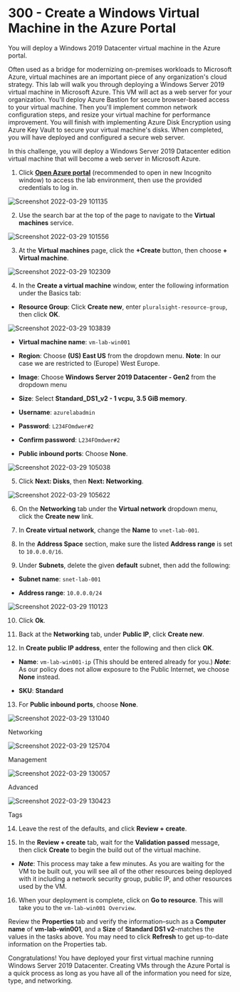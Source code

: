 # 300 - Create a Windows Virtual Machine in the Azure Portal

You will deploy a Windows 2019 Datacenter virtual machine in the Azure portal.

Often used as a bridge for modernizing on-premises workloads to Microsoft Azure, virtual machines are an important piece of any organization's cloud strategy. This lab will walk you through deploying a Windows Server 2019 virtual machine in Microsoft Azure. This VM will act as a web server for your organization. You'll deploy Azure Bastion for secure browser-based access to your virtual machine. Then you'll implement common network configuration steps, and resize your virtual machine for performance improvement. You will finish with implementing Azure Disk Encryption using Azure Key Vault to secure your virtual machine's disks. When completed, you will have deployed and configured a secure web server.

In this challenge, you will deploy a Windows Server 2019 Datacenter edition virtual machine that will become a web server in Microsoft Azure.

1. Click **[Open Azure portal](https://login.microsoftonline.com/organizations/oauth2/v2.0/authorize?redirect_uri=https%3A%2F%2Fportal.azure.com%2Fsignin%2Findex%2F&response_type=code%20id_token&scope=https%3A%2F%2Fmanagement.core.windows.net%2F%2Fuser_impersonation%20openid%20email%20profile&state=OpenIdConnect.AuthenticationProperties%3DMb-Zkifm8iOh8SurtYWzqJdj2X9VVmjb2Nibl1_4Msfh1ckihngnQ3PLAhch4KN-w_NFx7intHUnGTTkyXF1k9qfXmwTcGIa5vKV-V-0xx-Iu-Hr8liJhz7v1hhzU-Nk-jgiOWfH3Hl6mbpr1ZJFR2g0gwr7ytUYyfHEUPwYAgj7PjmjNbQL8VUXSUd4EMMtmNol9rB_euoBSRJKpnSE69bKskb_11qM1HL59SKtLUPwTLwZun_dTqb9l4wSM9kemzVwVG_HJZxoxpbdtazKQIn9fHhYpasEiaB9WR5iT9W22oo7q3wskMFAGO3ZMRZcLn6f7W9WgY9JiUqtam-Ba1q1_X4ykF1Ni0qcNkunNRr8UHL9EAPaL92RtNXh1Fr-_j_yFcJPqLCTOM2ySp5rtA&response_mode=form_post&nonce=637841379636724262.NzZlZDdiZDItN2EwYi00ZDlkLWEzMTAtNzc4NDEyZTY0Y2IwZTg1YjA0YWUtNTk0Yy00MzllLWJkM2EtOTQxNmEzOTA1YjMw&client_id=c44b4083-3bb0-49c1-b47d-974e53cbdf3c&site_id=501430&client-request-id=a859f2f4-c659-4382-83b9-70b3dc12fef6&x-client-SKU=ID_NET472&x-client-ver=6.12.2.0&sso_reload=true)** (recommended to open in new Incognito window) to access the lab environment, then use the provided credentials to log in.

![Screenshot 2022-03-29 101135](https://user-images.githubusercontent.com/12828104/160565259-5de2ef9c-82a8-4770-9291-98519c69f40f.png)

2. Use the search bar at the top of the page to navigate to the **Virtual machines** service.

![Screenshot 2022-03-29 101556](https://user-images.githubusercontent.com/12828104/160566299-f7a683a0-d5fc-4071-ac72-53454fc0c223.png)

3. At the **Virtual machines** page, click the **+Create** button, then choose **+ Virtual machine**.

![Screenshot 2022-03-29 102309](https://user-images.githubusercontent.com/12828104/160567258-70fba4f4-a9f1-4ab5-97bb-1958fc4c42f3.png)

4. In the **Create a virtual machine** window, enter the following information under the Basics tab:

- **Resource Group**: Click **Create new**, enter ```pluralsight-resource-group```, then click **OK**.

![Screenshot 2022-03-29 103839](https://user-images.githubusercontent.com/12828104/160570305-4a52470d-2576-4171-9fc5-9c6fee6df70b.png)

- **Virtual machine name**:  ```vm-lab-win001```

- **Region**: Choose **(US) East US** from the dropdown menu. **Note**: In our case we are restricted to (Europe) West Europe.

- **Image**: Choose **Windows Server 2019 Datacenter - Gen2** from the dropdown menu

- **Size**: Select **Standard_DS1_v2 - 1 vcpu, 3.5 GiB memory**.

- **Username**:  ```azurelabadmin```

- **Password**: ```L234FOmdwer#2```

- **Confirm password**:  ```L234FOmdwer#2```

- **Public inbound ports**: Choose **None**.

![Screenshot 2022-03-29 105038](https://user-images.githubusercontent.com/12828104/160573027-913b1a7d-0c76-4aa0-97bf-26b5cea7854e.png)

5. Click **Next: Disks**, then **Next: Networking**.

![Screenshot 2022-03-29 105622](https://user-images.githubusercontent.com/12828104/160574114-fa2e63a6-ecd2-4cf7-879a-d256779a1597.png)

6. On the **Networking** tab under the **Virtual network** dropdown menu, click the **Create new** link.

7. In **Create virtual network**, change the **Name** to ```vnet-lab-001```.

8. In the **Address Space** section, make sure the listed **Address range** is set to ```10.0.0.0/16```.

9. Under **Subnets**, delete the given **default** subnet, then add the following:

- **Subnet name**:  ```snet-lab-001``` 

- **Address range**:  ```10.0.0.0/24``` 

![Screenshot 2022-03-29 110123](https://user-images.githubusercontent.com/12828104/160575585-a39e599e-13ce-45b1-a804-63912307e354.png)

10. Click **Ok**. 

11. Back at the **Networking** tab, under **Public IP**, click **Create new**.

12. In **Create public IP address**, enter the following and then click **OK**.

- **Name**: ```vm-lab-win001-ip``` (This should be entered already for you.) ***Note***: As our policy does not allow exposure to the Public Internet, we choose **None** instead.

- **SKU**: **Standard**

13. For **Public inbound ports**, choose **None**.

![Screenshot 2022-03-29 131040](https://user-images.githubusercontent.com/12828104/160598918-6869886e-16a9-45d6-905d-c8347cce66e8.png)

Networking

![Screenshot 2022-03-29 125704](https://user-images.githubusercontent.com/12828104/160597007-a39e1849-d61b-49cc-a844-fcb4852ac5cc.png)

Management

![Screenshot 2022-03-29 130057](https://user-images.githubusercontent.com/12828104/160597430-4ced05d3-a281-4f46-b055-b2f0c9317a3a.png)

Advanced

![Screenshot 2022-03-29 130423](https://user-images.githubusercontent.com/12828104/160597976-d727f955-e01b-410d-a68b-b9b3d22d7784.png)

Tags

14. Leave the rest of the defaults, and click **Review + create**.

15. In the **Review + create** tab, wait for the **Validation passed** message, then click **Create** to begin the build out of the virtual machine. 

- ***Note***: This process may take a few minutes. As you are waiting for the VM to be built out, you will see all of the other resources being deployed with it including a network security group, public IP, and other resources used by the VM.

16. When your deployment is complete, click on **Go to resource**. This will take you to the ```vm-lab-win001 Overview```.

Review the **Properties** tab and verify the information–such as a **Computer name** of **vm-lab-win001**, and a **Size** of **Standard DS1 v2**–matches the values in the tasks above. You may need to click **Refresh** to get up-to-date information on the Properties tab.

Congratulations! You have deployed your first virtual machine running Windows Server 2019 Datacenter. Creating VMs through the Azure Portal is a quick process as long as you have all of the information you need for size, type, and networking.
